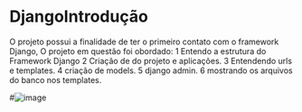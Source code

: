 # DjangoIntrodução
O projeto possui a finalidade de ter o primeiro contato com o framework Django,
O projeto em questão foi obordado:
1 Entendo a estrutura do Framework Django
2 Criação de do projeto e aplicações.
3 Entendendo urls e templates.
4 criação de models.
5 django admin.
6 mostrando os arquivos do banco nos templates.

#![image](https://user-images.githubusercontent.com/58780387/129053510-dd2aaa47-9cdc-4758-a2a7-aba3d5fe979d.png)





